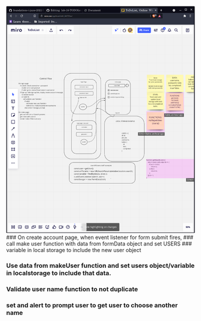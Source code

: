 
<img src="https://github.com/greg-gilliam/lab-16-TODOlist/blob/main/assets/Screenshot%20from%202021-07-22%2019-03-09.png" alt="miro board">
### On create account page, when event listener for form submit fires,
### call make user function with data from formData object and set USERS 
### variable in local storage to include the new user object

### Use data from makeUser function and set users object/variable in localstorage to include that data.

### Validate user name function to not duplicate
### set and alert to prompt user to get user to choose another name

